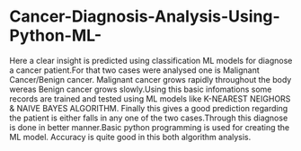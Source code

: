 # Cancer-Diagnosis-Analysis-Using-Python-ML-
Here a clear insight is predicted using classification ML models for diagnose a cancer patient.For that two cases were analysed one is Malignant Cancer/Benign cancer.
Malignant cancer grows rapidly throughout the body wereas Benign cancer grows slowly.Using this basic infomations some records are trained and tested using ML models like K-NEAREST NEIGHORS & NAIVE BAYES ALGORITHM.
Finally this gives a good prediction regarding the patient is either falls in any one of the two cases.Through this diagnose is done in better manner.Basic python programming is used for creating the ML model.
Accuracy is quite good in this both algorithm analysis.
